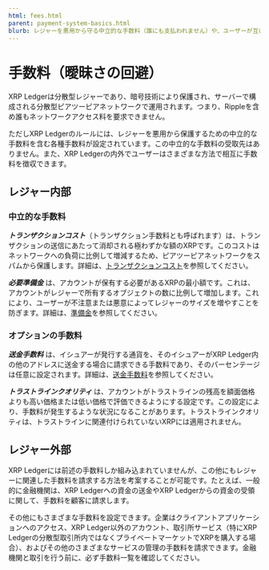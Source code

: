 ```yaml
---
html: fees.html
parent: payment-system-basics.html
blurb: レジャーを悪用から守る中立的な手数料（誰にも支払われません）や、ユーザーが互いから徴収できる手数料など、XRP Ledgerで許可されている手数料のタイプについて説明します。
---
```

# 手数料（曖昧さの回避）

XRP Ledgerは分散型レジャーであり、暗号技術により保護され、サーバーで構成される分散型ピアツーピアネットワークで運用されます。つまり、Rippleを含め誰もネットワークアクセス料を要求できません。

ただしXRP Ledgerのルールには、レジャーを悪用から保護するための中立的な手数料を含む各種手数料が設定されています。この中立的な手数料の受取先はありません。また、XRP Ledgerの内外でユーザーはさまざまな方法で相互に手数料を徴収できます。


## レジャー内部

### 中立的な手数料

_**トランザクションコスト**_（トランザクション手数料とも呼ばれます）は、トランザクションの送信にあたって消却される極わずかな額のXRPです。このコストはネットワークへの負荷に比例して増減するため、ピアツーピアネットワークをスパムから保護します。詳細は、[トランザクションコスト](transaction-cost.html)を参照してください。

_**必要準備金**_ は、アカウントが保有する必要があるXRPの最小額です。これは、アカウントがレジャーで所有するオブジェクトの数に比例して増加します。これにより、ユーザーが不注意または悪意によってレジャーのサイズを増やすことを防ぎます。詳細は、[準備金](reserves.html)を参照してください。

### オプションの手数料

_**送金手数料**_ は、イシュアーが発行する通貨を、そのイシュアーがXRP Ledger内の他のアドレスに送金する場合に請求できる手数料であり、そのパーセンテージは任意に設定されます。詳細は、[送金手数料](transfer-fees.html)を参照してください。

_**トラストラインクオリティ**_ は、アカウントがトラストラインの残高を額面価格よりも高い価格または低い価格で評価できるようにする設定です。この設定により、手数料が発生するような状況になることがあります。トラストラインクオリティは、トラストラインに関連付けられていないXRPには適用されません。


## レジャー外部

XRP Ledgerには前述の手数料しか組み込まれていませんが、この他にもレジャーに関連した手数料を請求する方法を考案することが可能です。たとえば、一般的に金融機関は、XRP Ledgerへの資金の送金やXRP Ledgerからの資金の受領に関して、手数料を顧客に請求します。

その他にもさまざまな手数料を設定できます。企業はクライアントアプリケーションへのアクセス、XRP Ledger以外のアカウント、取引所サービス（特にXRP Ledgerの分散型取引所内ではなくプライベートマーケットでXRPを購入する場合）、およびその他のさまざまなサービスの管理の手数料を請求できます。金融機関と取引を行う前に、必ず手数料一覧を確認してください。
